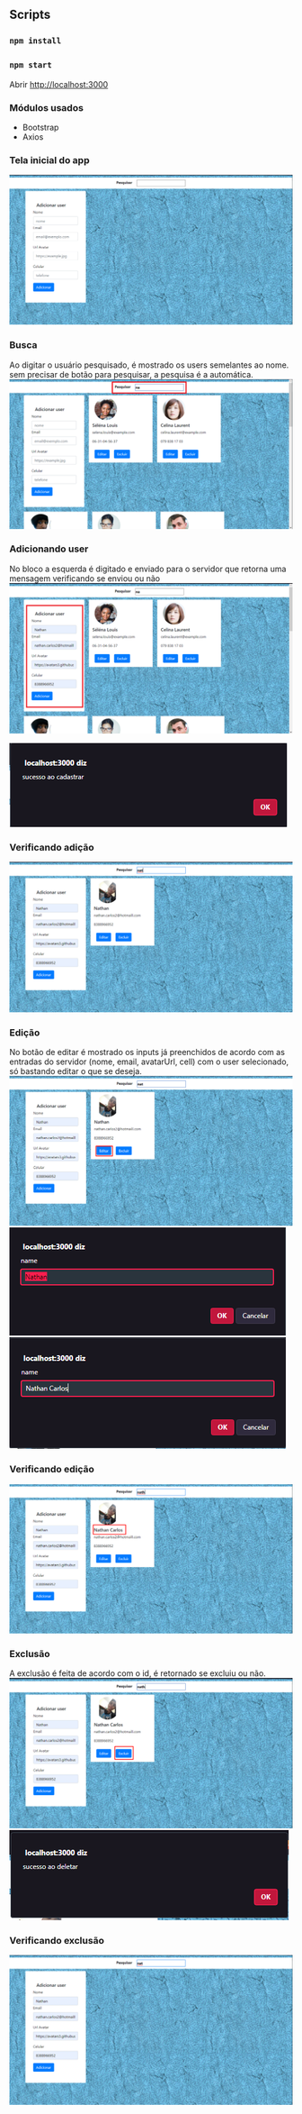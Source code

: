 ## Scripts

### `npm install`

### `npm start`

Abrir [http://localhost:3000](http://localhost:3000)

### Módulos usados
- Bootstrap
- Axios

### Tela inicial do app

![Tela-inicial](https://github.com/nathancarlos22/sisenex-desafio-web/blob/master/src/assets/tela-inicial.png)

### Busca
Ao digitar o usuário pesquisado, é mostrado os users semelantes ao nome. sem precisar de botão para pesquisar, a pesquisa é a automática.
![](https://github.com/nathancarlos22/sisenex-desafio-web/blob/master/src/assets/pesquisa.png)


### Adicionando user
No bloco a esquerda é digitado e enviado para o servidor que retorna uma mensagem verificando se enviou ou não
![](https://github.com/nathancarlos22/sisenex-desafio-web/blob/master/src/assets/tela-adicionar1.png)

![](https://github.com/nathancarlos22/sisenex-desafio-web/blob/master/src/assets/tela-adicionar2.png)

### Verificando adição
![](https://github.com/nathancarlos22/sisenex-desafio-web/blob/master/src/assets/verifica-pesquisa-png.png)

### Edição
No botão de editar é mostrado os inputs já preenchidos de acordo com as entradas do servidor (nome, email, avatarUrl, cell) com o user selecionado, só bastando editar o que se deseja.
![](https://github.com/nathancarlos22/sisenex-desafio-web/blob/master/src/assets/tela-editar1.png)
![](https://github.com/nathancarlos22/sisenex-desafio-web/blob/master/src/assets/tela-editar2.png)
![](https://github.com/nathancarlos22/sisenex-desafio-web/blob/master/src/assets/tela-editar3.png)
### Verificando edição
![](https://github.com/nathancarlos22/sisenex-desafio-web/blob/master/src/assets/verifica-edicao.png)

### Exclusão
A exclusão é feita de acordo com o id, é retornado se excluiu ou não.
![](https://github.com/nathancarlos22/sisenex-desafio-web/blob/master/src/assets/tela-excluir1.png)
![](https://github.com/nathancarlos22/sisenex-desafio-web/blob/master/src/assets/tela-excluir2.png)

### Verificando exclusão
![](https://github.com/nathancarlos22/sisenex-desafio-web/blob/master/src/assets/verifica-exclusao.png)


